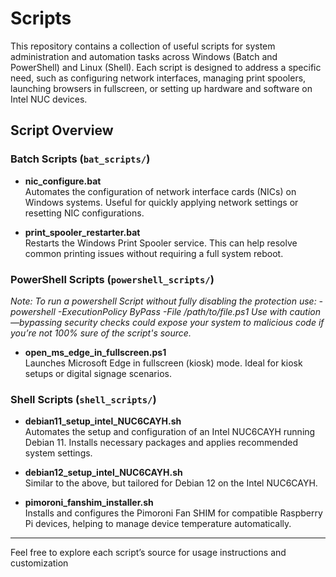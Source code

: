 # Scripts

This repository contains a collection of useful scripts for system administration and automation tasks across Windows (Batch and PowerShell) and Linux (Shell). Each script is designed to address a specific need, such as configuring network interfaces, managing print spoolers, launching browsers in fullscreen, or setting up hardware and software on Intel NUC devices.

## Script Overview

### Batch Scripts (`bat_scripts/`)

- **nic_configure.bat**  
  Automates the configuration of network interface cards (NICs) on Windows systems. Useful for quickly applying network settings or resetting NIC configurations.

- **print_spooler_restarter.bat**  
  Restarts the Windows Print Spooler service. This can help resolve common printing issues without requiring a full system reboot.

### PowerShell Scripts (`powershell_scripts/`)

*Note: To run a powershell Script without fully disabling the protection use:*
*- powershell -ExecutionPolicy ByPass -File /path/to/file.ps1*
*Use with caution—bypassing security checks could expose your system to malicious code if you’re not 100% sure of the script's source.*


- **open_ms_edge_in_fullscreen.ps1**  
  Launches Microsoft Edge in fullscreen (kiosk) mode. Ideal for kiosk setups or digital signage scenarios.

### Shell Scripts (`shell_scripts/`)

- **debian11_setup_intel_NUC6CAYH.sh**  
  Automates the setup and configuration of an Intel NUC6CAYH running Debian 11. Installs necessary packages and applies recommended system settings.

- **debian12_setup_intel_NUC6CAYH.sh**  
  Similar to the above, but tailored for Debian 12 on the Intel NUC6CAYH.

- **pimoroni_fanshim_installer.sh**  
  Installs and configures the Pimoroni Fan SHIM for compatible Raspberry Pi devices, helping to manage device temperature automatically.

---

Feel free to explore each script’s source for usage instructions and customization